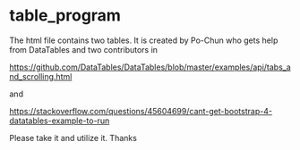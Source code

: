 # table_program

The html file contains two tables. It is created by Po-Chun who gets help from DataTables and two contributors in

https://github.com/DataTables/DataTables/blob/master/examples/api/tabs_and_scrolling.html

and 

https://stackoverflow.com/questions/45604699/cant-get-bootstrap-4-datatables-example-to-run

Please take it and utilize it. Thanks
